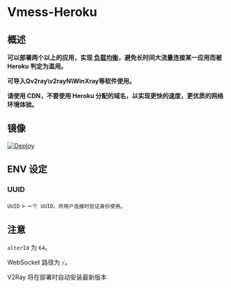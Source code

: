 # Vmess-Heroku

## 概述

**可以部署两个以上的应用，实现 [负载均衡](https://toutyrater.github.io/routing/balance2.html)，避免长时间大流量连接某一应用而被 Heroku 判定为滥用。**

**可导入Qv2ray\v2rayN\WinXray等软件使用。**

**请使用 CDN，不要使用 Heroku 分配的域名，以实现更快的速度，更优质的网络环境体验。**

## 镜像


[![Deploy](https://www.herokucdn.com/deploy/button.png)](https://dashboard.heroku.com/new?template=https%3A%2F%2Fgithub.com%2FSaverFoods%2Fcreate-v.m)

## ENV 设定

### UUID

`UUID` > `一个 UUID，供用户连接时验证身份使用`。

## 注意

`alterId` 为 `64`。

WebSocket 路径为 `/`。

V2Ray 将在部署时自动安装最新版本

